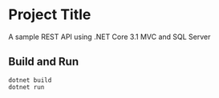 # Project Title

A sample REST API using .NET Core 3.1 MVC and SQL Server

## Build and Run

```
dotnet build
dotnet run
```